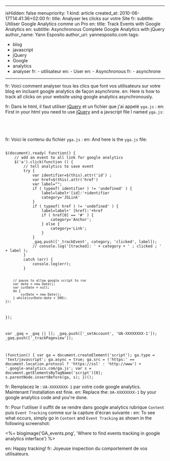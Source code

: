 -----
isHidden:       false
menupriority:   1
kind:           article
created_at:     2010-06-17T14:41:36+02:00
fr: title: Analyser les clicks sur votre Site
fr: subtitle: Utiliser Google Analytics comme un Pro
en: title: Track Events with Google Analytics
en: subtitle: Asynchronous Complete Google Analytics with jQuery
author_name: Yann Esposito
author_uri: yannesposito.com
tags:
  - blog
  - javascript
  - jQuery
  - Google
  - analytics
  - analyser
fr:   - utilisateur
en:   - User
en:   - Asynchronous
fr:   - asynchrone
-----

fr: Voici comment analyser tous les clics que font vos utilisateurs sur votre blog en incluant google analytics de façon asynchrone.
en: Here is how to track all clicks on your website using google analytics asynchronously.

fr: Dans le html, il faut utiliser [jQuery](http://jquery.com) et un fichier que j'ai appelé `yga.js` :
en: First in your <sc>html</sc> you need to use [jQuery](http://jquery.com) and a javscript file I named `yga.js`:

<code class="html">
    <script type="text/javascript" src="jquery.js"></script>
    <script type="text/javascript" src="yga.js"></script>
</code>

fr: Voici le contenu du fichier `yga.js` :
en: And here is the `yga.js` file:

<code class="javascript" file="yga.js">
$(document).ready( function() {
    // add an event to all link for google analytics
    $('a').click(function () {
        // tell analytics to save event
        try {
            var identifier=$(this).attr('id') ;
            var href=$(this).attr('href')
            var label="";
            if ( typeof( identifier ) != 'undefined' ) {
                label=label+'[id]:'+identifier
                category='JSLink'
            }
            if ( typeof( href ) != 'undefined' ) {
                label=label+' [href]:'+href
                if ( href[0] == '#' ) {
                    category='Anchor';
                } else {
                    category='Link';
                }
            }
            _gaq.push(['_trackEvent', category, 'clicked', label]);
            // console.log('[tracked]: ' + category + ' ; clicked ; ' + label );
        }
        catch (err) {
            console.log(err);
        }

        // pause to allow google script to run
        var date = new Date();
        var curDate = null;
        do {
            curDate = new Date();
        } while(curDate-date < 300);
    });
});

var _gaq = _gaq || [];
_gaq.push(['_setAccount', 'UA-XXXXXXXX-1']);
_gaq.push(['_trackPageview']);

(function() {
 var ga = document.createElement('script'); ga.type = 'text/javascript'; ga.async = true;
 ga.src = ('https:' == document.location.protocol ? 'https://ssl' : 'http://www') + '.google-analytics.com/ga.js';
 var s = document.getElementsByTagName('script')[0]; s.parentNode.insertBefore(ga, s);
 })();
</code>

fr: Remplacez le : `UA-XXXXXXXX-1` par votre code google analytics. Maintenant l'installation est finie.
en: Replace the: `UA-XXXXXXXX-1` by your google analytics code and you're done.

fr: Pour l'utiliser il suffit de se rendre dans google analytics rubrique `Content` puis `Event Tracking` comme sur la capture d'écran suivante :
en: To see what occurs, simply go in `Content` and `Event Tracking` as shown in the following screenshot:

<%= blogimage('GA_events.png', 'Where to find events tracking in google analytics interface') %>

en: Happy tracking!
fr: Joyeuse inspection du comportement de vos utilisateurs.
